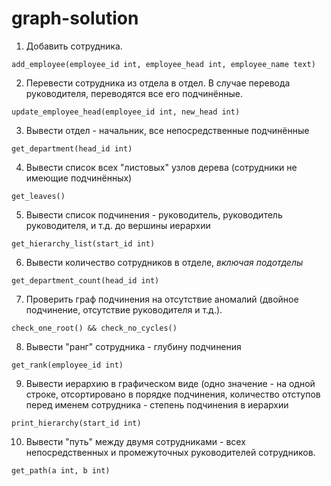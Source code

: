 # graph-solution

1. Добавить сотрудника.

`add_employee(employee_id int, employee_head int, employee_name text)`

2. Перевести сотрудника из отдела в отдел. В случае перевода руководителя,
переводятся все его подчинённые.

`update_employee_head(employee_id int, new_head int)`

3. Вывести отдел - начальник, все непосредственные подчинённые

`get_department(head_id int)`

4. Вывести список всех "листовых" узлов дерева (сотрудники не имеющие
подчинённых)

`get_leaves()`

5. Вывести список подчинения - руководитель, руководитель руководителя,
и т.д. до вершины иерархии

`get_hierarchy_list(start_id int)`

6. Вывести количество сотрудников в отделе, *включая подотделы*

`get_department_count(head_id int)`

7. Проверить граф подчинения на отсутствие аномалий (двойное подчинение,
отсутствие руководителя и т.д.).

`check_one_root() && check_no_cycles()`

8. Вывести "ранг" сотрудника - глубину подчинения

`get_rank(employee_id int)`

9. Вывести иерархию в графическом виде (одно значение - на одной
строке, отсортировано в порядке подчинения, количество отступов
перед именем сотрудника - степень подчинения в иерархии 

`print_hierarchy(start_id int)`

10. Вывести "путь" между двумя сотрудниками - всех непосредственных и 
промежуточных руководителей сотрудников.

`get_path(a int, b int)`
